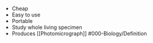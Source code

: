 - Cheap
- Easy to use
- Portable
- Study whole living specimen
- Produces [[Photomicrograph]]
#000-Biology/Definition 